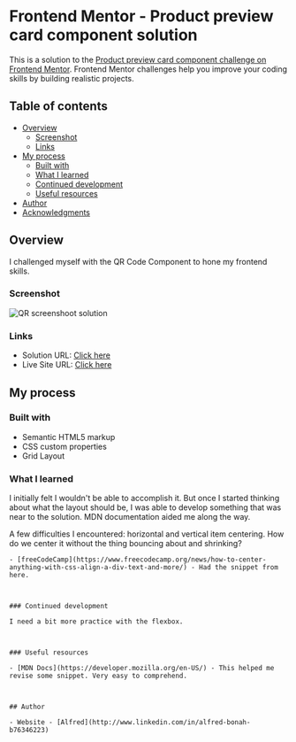 # Frontend Mentor - Product preview card component solution

This is a solution to the [Product preview card component challenge on Frontend Mentor](https://www.frontendmentor.io/challenges/product-preview-card-component-GO7UmttRfa). Frontend Mentor challenges help you improve your coding skills by building realistic projects. 


## Table of contents

- [Overview](#overview)
  - [Screenshot](#screenshot)
  - [Links](#links)
- [My process](#my-process)
  - [Built with](#built-with)
  - [What I learned](#what-i-learned)
  - [Continued development](#continued-development)
  - [Useful resources](#useful-resources)
- [Author](#author)
- [Acknowledgments](#acknowledgments)



## Overview
I challenged myself with the QR Code Component to hone my frontend skills.

### Screenshot

![QR screenshoot solution](https://raw.githubusercontent.com/01Alfred/QR-code-component/abc34d730f4f5b7c4dbe478b0c93bc684bf9c96c/images/Revised%20Solution.png)



### Links

- Solution URL: [Click here](https://www.frontendmentor.io/solutions/qr-code-component-65lorsnoR8)
- Live Site URL: [Click here](https://01alfred.github.io/Product-preview-card-component/)

## My process

### Built with

- Semantic HTML5 markup
- CSS custom properties
- Grid Layout



### What I learned

I initially felt I wouldn't be able to accomplish it. But once I started thinking about what the layout should be, I was able to develop something that was near to the solution.
MDN documentation aided me along the way.

A few difficulties I encountered: horizontal and vertical item centering.
How do we center it without the thing bouncing about and shrinking?


```
- [freeCodeCamp](https://www.freecodecamp.org/news/how-to-center-anything-with-css-align-a-div-text-and-more/) - Had the snippet from here.



### Continued development

I need a bit more practice with the flexbox.



### Useful resources

- [MDN Docs](https://developer.mozilla.org/en-US/) - This helped me revise some snippet. Very easy to comprehend.



## Author

- Website - [Alfred](http://www.linkedin.com/in/alfred-bonah-b76346223)

